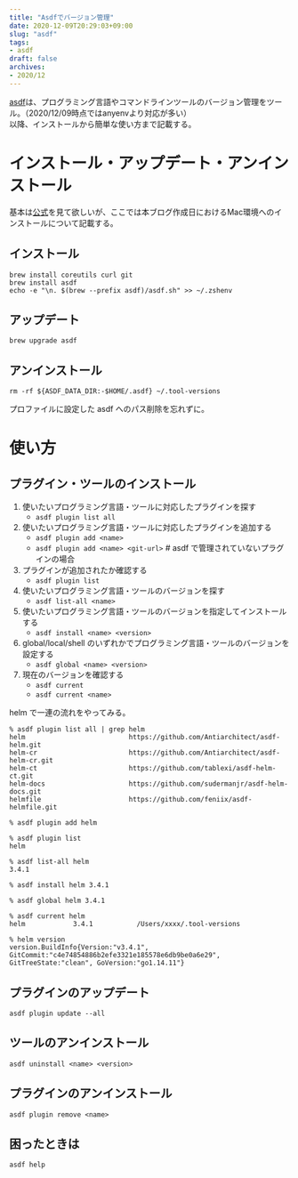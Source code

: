 ```yaml
---
title: "Asdfでバージョン管理"
date: 2020-12-09T20:29:03+09:00
slug: "asdf"
tags:
- asdf
draft: false
archives:
- 2020/12
---
```


[asdf](https://asdf-vm.com/#/)は、プログラミング言語やコマンドラインツールのバージョン管理をツール。（2020/12/09時点ではanyenvより対応が多い）  
以降、インストールから簡単な使い方まで記載する。

<!--more-->

# インストール・アップデート・アンインストール

基本は[公式](https://asdf-vm.com/#/core-manage-asdf)を見て欲しいが、ここでは本ブログ作成日におけるMac環境へのインストールについて記載する。

## インストール

```
brew install coreutils curl git
brew install asdf
echo -e "\n. $(brew --prefix asdf)/asdf.sh" >> ~/.zshenv
```

## アップデート

```
brew upgrade asdf
```

## アンインストール

```
rm -rf ${ASDF_DATA_DIR:-$HOME/.asdf} ~/.tool-versions
```

プロファイルに設定した asdf へのパス削除を忘れずに。

# 使い方

## プラグイン・ツールのインストール

1. 使いたいプログラミング言語・ツールに対応したプラグインを探す
    - `asdf plugin list all`
2. 使いたいプログラミング言語・ツールに対応したプラグインを追加する
    - `asdf plugin add <name>`
    - `asdf plugin add <name> <git-url>` # asdf で管理されていないプラグインの場合
3. プラグインが追加されたか確認する
    - `asdf plugin list`
4. 使いたいプログラミング言語・ツールのバージョンを探す
    - `asdf list-all <name>`
5. 使いたいプログラミング言語・ツールのバージョンを指定してインストールする
    - `asdf install <name> <version>`
6. global/local/shell のいずれかでプログラミング言語・ツールのバージョンを設定する
    - `asdf global <name> <version>`
7. 現在のバージョンを確認する
    - `asdf current`
    - `asdf current <name>`

helm で一連の流れをやってみる。

```
% asdf plugin list all | grep helm
helm                          https://github.com/Antiarchitect/asdf-helm.git
helm-cr                       https://github.com/Antiarchitect/asdf-helm-cr.git
helm-ct                       https://github.com/tablexi/asdf-helm-ct.git
helm-docs                     https://github.com/sudermanjr/asdf-helm-docs.git
helmfile                      https://github.com/feniix/asdf-helmfile.git

% asdf plugin add helm

% asdf plugin list
helm

% asdf list-all helm
3.4.1

% asdf install helm 3.4.1

% asdf global helm 3.4.1

% asdf current helm
helm            3.4.1           /Users/xxxx/.tool-versions

% helm version
version.BuildInfo{Version:"v3.4.1", GitCommit:"c4e74854886b2efe3321e185578e6db9be0a6e29", GitTreeState:"clean", GoVersion:"go1.14.11"}
```

## プラグインのアップデート

```
asdf plugin update --all
```

## ツールのアンインストール

```
asdf uninstall <name> <version>
```

## プラグインのアンインストール

```
asdf plugin remove <name>
```

## 困ったときは

```
asdf help
```